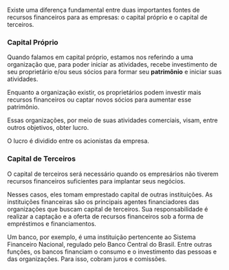 Existe uma diferença fundamental entre duas importantes fontes de recursos financeiros para as empresas: o capital próprio e o capital de terceiros.

### Capital Próprio

Quando falamos em capital próprio, estamos nos referindo a uma organização que, para poder iniciar as atividades, recebe investimento de seu proprietário e/ou seus sócios para formar seu **patrimônio** e iniciar suas atividades.

Enquanto a organização existir, os proprietários podem investir mais recursos financeiros ou captar novos sócios para aumentar esse patrimônio.

Essas organizações, por meio de suas atividades comerciais, visam, entre outros objetivos, obter lucro.

O lucro é dividido entre os acionistas da empresa.

### Capital de Terceiros

O capital de terceiros será necessário quando os empresários não tiverem recursos financeiros suficientes para implantar seus negócios.

Nesses casos, eles tomam emprestado capital de outras instituições. As instituições financeiras são os principais agentes financiadores das organizações que buscam capital de terceiros. Sua responsabilidade é realizar a captação e a oferta de recursos financeiros sob a forma de empréstimos e financiamentos.

Um banco, por exemplo, é uma instituição pertencente ao Sistema Financeiro Nacional, regulado pelo Banco Central do Brasil. Entre outras funções, os bancos financiam o consumo e o investimento das pessoas e das organizações. Para isso, cobram juros e comissões.